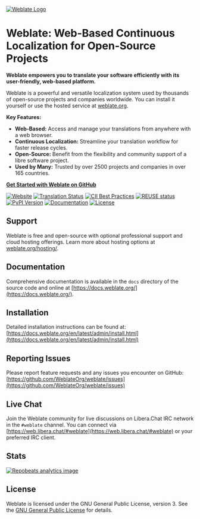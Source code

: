 [![Weblate Logo](https://s.weblate.org/cdn/Logo-Darktext-borders.png)](https://weblate.org/)

# Weblate: Web-Based Continuous Localization for Open-Source Projects

**Weblate empowers you to translate your software efficiently with its user-friendly, web-based platform.**

Weblate is a powerful and versatile localization system used by thousands of open-source projects and companies worldwide.  You can install it yourself or use the hosted service at [weblate.org](https://weblate.org/).

**Key Features:**

*   **Web-Based:** Access and manage your translations from anywhere with a web browser.
*   **Continuous Localization:** Streamline your translation workflow for faster release cycles.
*   **Open-Source:** Benefit from the flexibility and community support of a libre software project.
*   **Used by Many:** Trusted by over 2500 projects and companies in over 165 countries.

**[Get Started with Weblate on GitHub](https://github.com/WeblateOrg/weblate)**

[![Website](https://img.shields.io/badge/website-weblate.org-blue.svg)](https://weblate.org/)
[![Translation Status](https://hosted.weblate.org/widget/weblate/svg-badge.svg)](https://hosted.weblate.org/engage/weblate/)
[![CII Best Practices](https://www.bestpractices.dev/projects/552/badge)](https://www.bestpractices.dev/en/projects/552)
[![REUSE status](https://api.reuse.software/badge/github.com/WeblateOrg/weblate)](https://api.reuse.software/info/github.com/WeblateOrg/weblate)
[![PyPI Version](https://img.shields.io/pypi/v/weblate.svg)](https://pypi.org/project/Weblate/)
[![Documentation](https://readthedocs.org/projects/weblate/badge/)](https://docs.weblate.org/)
[![License](https://img.shields.io/github/license/WeblateOrg/weblate.svg)](https://github.com/WeblateOrg/weblate/blob/main/COPYING)

## Support

Weblate is free and open-source with optional professional support and cloud hosting offerings.  Learn more about hosting options at [weblate.org/hosting/](https://weblate.org/hosting/).

## Documentation

Comprehensive documentation is available in the `docs` directory of the source code and online at [https://docs.weblate.org/](https://docs.weblate.org/).

## Installation

Detailed installation instructions can be found at: [https://docs.weblate.org/en/latest/admin/install.html](https://docs.weblate.org/en/latest/admin/install.html)

## Reporting Issues

Please report feature requests and any issues you encounter on GitHub: [https://github.com/WeblateOrg/weblate/issues](https://github.com/WeblateOrg/weblate/issues)

## Live Chat

Join the Weblate community for live discussions on Libera.Chat IRC network in the `#weblate` channel. You can connect via [https://web.libera.chat/#weblate](https://web.libera.chat/#weblate) or your preferred IRC client.

## Stats

[![Repobeats analytics image](https://repobeats.axiom.co/api/embed/e0cfcc1b19f13f78669d3a93ca26b59974faaa22.svg)](https://repobeats.axiom.co/api/embed/e0cfcc1b19f13f78669d3a93ca26b59974faaa22.svg)

## License

Weblate is licensed under the GNU General Public License, version 3. See the [GNU General Public License](https://www.gnu.org/licenses/gpl-3.0.html) for details.